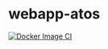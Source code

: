 # webapp-atos

[![Docker Image CI](https://github.com/diranetafen/webapp-atos/actions/workflows/build.yml/badge.svg)](https://github.com/diranetafen/webapp-atos/actions/workflows/build.yml)
